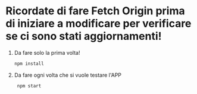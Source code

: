 # Ricordate di fare Fetch Origin prima di iniziare a modificare per verificare se ci sono stati aggiornamenti!


1. Da fare solo la prima volta!

   ```bash
   npm install
   ```

2. Da fare ogni volta che si vuole testare l'APP

   ```bash
    npm start
   ```
